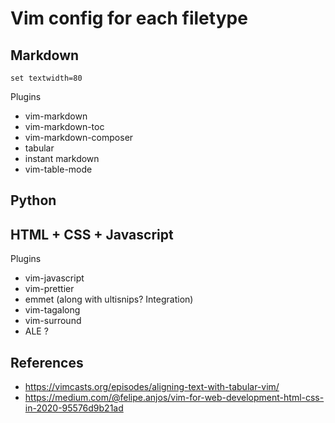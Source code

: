 
# Vim config for each filetype

## Markdown

```
set textwidth=80
```

Plugins

- vim-markdown
- vim-markdown-toc
- vim-markdown-composer
- tabular
- instant markdown
- vim-table-mode


## Python

## HTML + CSS + Javascript

Plugins

- vim-javascript
- vim-prettier
- emmet (along with ultisnips? Integration)
- vim-tagalong
- vim-surround
- ALE ?

## References

- <https://vimcasts.org/episodes/aligning-text-with-tabular-vim/>
- <https://medium.com/@felipe.anjos/vim-for-web-development-html-css-in-2020-95576d9b21ad>
